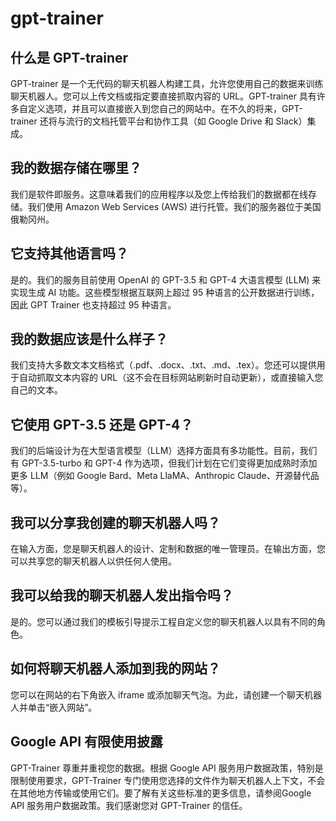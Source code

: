 # gpt-trainer
## 什么是 GPT-trainer
GPT-trainer 是一个无代码的聊天机器人构建工具，允许您使用自己的数据来训练聊天机器人。您可以上传文档或指定要直接抓取内容的 URL。GPT-trainer 具有许多自定义选项，并且可以直接嵌入到您自己的网站中。在不久的将来，GPT-trainer 还将与流行的文档托管平台和协作工具（如 Google Drive 和 Slack）集成。
## 我的数据存储在哪里？
我们是软件即服务。这意味着我们的应用程序以及您上传给我们的数据都在线存储。我们使用 Amazon Web Services (AWS) 进行托管。我们的服务器位于美国俄勒冈州。
## 它支持其他语言吗？
是的。我们的服务目前使用 OpenAI 的 GPT-3.5 和 GPT-4 大语言模型 (LLM) 来实现生成 AI 功能。这些模型根据互联网上超过 95 种语言的公开数据进行训练，因此 GPT Trainer 也支持超过 95 种语言。
## 我的数据应该是什么样子？
我们支持大多数文本文档格式（.pdf、.docx、.txt、.md、.tex）。您还可以提供用于自动抓取文本内容的 URL（这不会在目标网站刷新时自动更新），或直接输入您自己的文本。
## 它使用 GPT-3.5 还是 GPT-4？
我们的后端设计为在大型语言模型（LLM）选择方面具有多功能性。目前，我们有 GPT-3.5-turbo 和 GPT-4 作为选项，但我们计划在它们变得更加成熟时添加更多 LLM（例如 Google Bard、Meta LlaMA、Anthropic Claude、开源替代品等）。
## 我可以分享我创建的聊天机器人吗？
在输入方面，您是聊天机器人的设计、定制和数据的唯一管理员。在输出方面，您可以共享您的聊天机器人以供任何人使用。
## 我可以给我的聊天机器人发出指令吗？
是的。您可以通过我们的模板引导提示工程自定义您的聊天机器人以具有不同的角色。
## 如何将聊天机器人添加到我的网站？
您可以在网站的右下角嵌入 iframe 或添加聊天气泡。为此，请创建一个聊天机器人并单击“嵌入网站”。
## Google API 有限使用披露
GPT-Trainer 尊重并重视您的数据。根据 Google API 服务用户数据政策，特别是限制使用要求，GPT-Trainer 专门使用您选择的文件作为聊天机器人上下文，不会在其他地方传输或使用它们。要了解有关这些标准的更多信息，请参阅Google API 服务用户数据政策。我们感谢您对 GPT-Trainer 的信任。